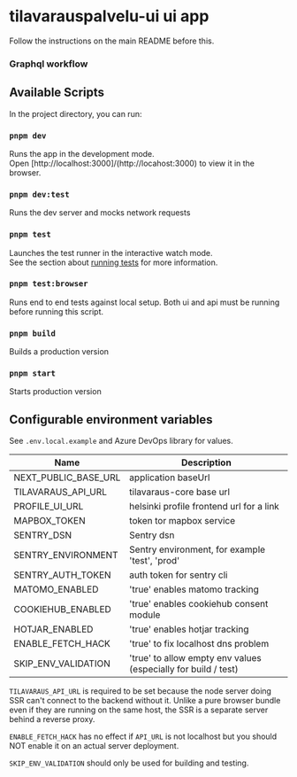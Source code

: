 # tilavarauspalvelu-ui ui app

Follow the instructions on the main README before this.

### Graphql workflow

## Available Scripts

In the project directory, you can run:

### `pnpm dev`

Runs the app in the development mode.\
Open [http://localhost:3000]/(http://locahost:3000) to view it in the browser.

### `pnpm dev:test`

Runs the dev server and mocks network requests

### `pnpm test`

Launches the test runner in the interactive watch mode.\
See the section about [running tests](https://facebook.github.io/create-react-app/docs/running-tests) for more information.

### `pnpm test:browser`

Runs end to end tests against local setup. Both ui and api must be running before running this script.

### `pnpm build`

Builds a production version

### `pnpm start`

Starts production version

## Configurable environment variables

See `.env.local.example` and Azure DevOps library for values.

| Name                           | Description                                                     |
| ------------------------------ | --------------------------------------------------------------- |
| NEXT_PUBLIC_BASE_URL           | application baseUrl                                             |
| TILAVARAUS_API_URL             | tilavaraus-core base url                                        |
| PROFILE_UI_URL                 | helsinki profile frontend url for a link                        |
| MAPBOX_TOKEN                   | token tor mapbox service                                        |
| SENTRY_DSN                     | Sentry dsn                                                      |
| SENTRY_ENVIRONMENT             | Sentry environment, for example 'test', 'prod'                  |
| SENTRY_AUTH_TOKEN              | auth token for sentry cli                                       |
| MATOMO_ENABLED                 | 'true' enables matomo tracking                                  |
| COOKIEHUB_ENABLED              | 'true' enables cookiehub consent module                         |
| HOTJAR_ENABLED                 | 'true' enables hotjar tracking                                  |
| ENABLE_FETCH_HACK              | 'true' to fix localhost dns problem                             |
| SKIP_ENV_VALIDATION            | 'true' to allow empty env values (especially for build / test)  |

`TILAVARAUS_API_URL` is required to be set because the node server doing SSR can't connect to the backend without it.
Unlike a pure browser bundle even if they are running on the same host, the SSR is a separate server behind a reverse proxy.

`ENABLE_FETCH_HACK` has no effect if `API_URL` is not localhost but you should NOT enable it on an actual server deployment.

`SKIP_ENV_VALIDATION` should only be used for building and testing.

